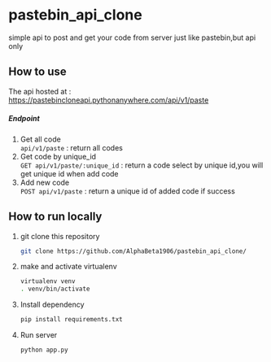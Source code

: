 # pastebin_api_clone

simple api to post and get your code from server just like pastebin,but api only

## How to use 
The api hosted at : https://pastebincloneapi.pythonanywhere.com/api/v1/paste
##### Endpoint
1. Get all code  
   `api/v1/paste`  : return all codes
2. Get code by unique_id  
   `GET api/v1/paste/:unique_id` : return a code select by unique id,you will get unique id when add code
3. Add new code  
    `POST api/v1/paste` : return a unique id of added code if success
## How to run locally 
1. git clone this repository 
   ```bash
   git clone https://github.com/AlphaBeta1906/pastebin_api_clone/
   ```
3. make and activate virtualenv
   ```bash
   virtualenv venv
   . venv/bin/activate
   ```
4. Install dependency 
   ```bash
   pip install requirements.txt
   ```
5. Run server
   ```bash
   python app.py
   ```
   
